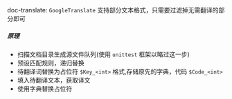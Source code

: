 doc-translate:
`GoogleTranslate` 支持部分文本格式，只需要过滤掉无需翻译的部分即可

##### 原理

- 扫描文档目录生成源文件队列(使用 `unittest` 框架以略过这一步)
- 预设匹配规则，递归替换
- 待翻译词替换为占位符 `$Key_<int>` 格式,存储原先的字典，代码 `$Code_<int>`
- 填入待翻译文本，获取译文
- 使用字典替换占位符
